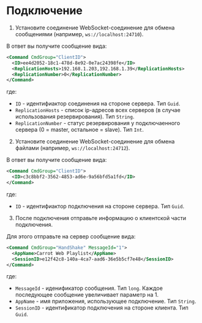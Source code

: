 # Подключение

1. Установите соединение WebSocket-соединение для обмена сообщениями (например, `ws://localhost:24710`).

В ответ вы получите сообщение вида:

```xml
<Command CmdGroup="ClientID">
  <ID>ee4d2052-18c1-478d-8e92-0e7ac24398fe</ID>
  <ReplicationHosts>192.168.1.203,192.168.1.39</ReplicationHosts>
  <ReplicationNumber>0</ReplicationNumber>
</Command>
```

где:

- `ID` - идентифиактор соединения на стороне сервера. Тип `Guid`.
- `ReplicationHosts` - список ip-адресов всех серверов (в случае использования резервирования). Тип `String`.
- `ReplicationNumber` - статус резервирования у подключаенного сервера (0 = master, остальное = slave). Тип `Int`.

2. Установите соединение WebSocket-соединение для обмена файлами (например, `ws://localhost:24712`).

В ответ вы получите сообщение вида:

```xml
<Command CmdGroup="ClientID">
  <ID>c3c8bbf2-3562-4853-ad6e-9a56bfd5a1fd</ID>
</Command>
```

где:

- `ID` - идентифиактор подключения на стороне сервера. Тип `Guid`.

3. После подключения отправьте информацию о клиентской части подключения.

Для этого отправьте на сервер сообщение вида:

```xml
<Command CmdGroup="HandShake" MessageId="1">
  <AppName>Carrot Web Playlist</AppName>
  <SessionID>e12f42c8-140a-4ca7-aad6-36e5b5cf7e48</SessionID>
</Command>
```

где:

- `MessageId` - иденификатор сообщения. Тип `long`. Каждое последующее сообщение увеличивает параметр на 1.
- `AppName` - имя приложения, использующее подключение. Тип `String`.
- `SessionID` - идентификатор подключения на стороне клиента. Тип `Guid`.
